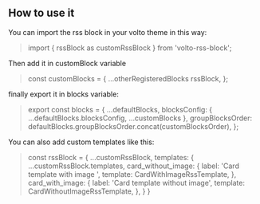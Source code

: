 ## How to use it

You can import the rss block in your volto theme in this way:


> import { rssBlock as customRssBlock } from 'volto-rss-block';


Then add it in customBlock variable


> const customBlocks = {
>  ...otherRegisteredBlocks
>  rssBlock,
> };


finally export it in blocks variable:


> export const blocks = {
>   ...defaultBlocks,
>   blocksConfig: { ...defaultBlocks.blocksConfig, ...customBlocks },
>   groupBlocksOrder: defaultBlocks.groupBlocksOrder.concat(customBlocksOrder),
> };


You can also add custom templates like this:


> const rssBlock = {
>   ...customRssBlock,
>   templates: {
>     ...customRssBlock.templates,
>     card_without_image: {
>       label: 'Card template with image ',
>       template: CardWithImageRssTemplate,
>     },
>     card_with_image: {
>       label: 'Card template without image',
>       template: CardWithoutImageRssTemplate,
>     },
>   }
> }

